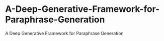 # A-Deep-Generative-Framework-for-Paraphrase-Generation
A Deep Generative Framework for Paraphrase Generation
